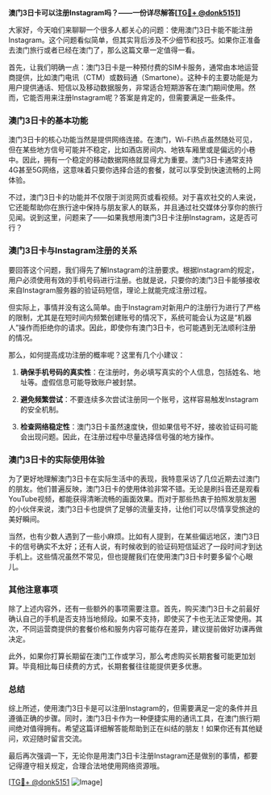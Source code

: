 **澳门3日卡可以注册Instagram吗？——一份详尽解答[[TG💪+ @donk5151](https://t.me/s/donk5151)]**

大家好，今天咱们来聊聊一个很多人都关心的问题：使用澳门3日卡能不能注册Instagram。这个问题看似简单，但其实背后涉及不少细节和技巧。如果你正准备去澳门旅行或者已经在澳门了，那么这篇文章一定值得一看。

首先，让我们明确一点：澳门3日卡是一种预付费的SIM卡服务，通常由本地运营商提供，比如澳门电讯（CTM）或数码通（Smartone）。这种卡的主要功能是为用户提供通话、短信以及移动数据服务，非常适合短期游客在澳门期间使用。然而，它能否用来注册Instagram呢？答案是肯定的，但需要满足一些条件。

### **澳门3日卡的基本功能**

澳门3日卡的核心功能当然是提供网络连接。在澳门，Wi-Fi热点虽然随处可见，但在某些地方信号可能并不稳定，比如酒店房间内、地铁车厢里或是偏远的小巷中。因此，拥有一个稳定的移动数据网络就显得尤为重要。澳门3日卡通常支持4G甚至5G网络，这意味着只要你选择合适的套餐，就可以享受到快速流畅的上网体验。

不过，澳门3日卡的功能并不仅限于浏览网页或看视频。对于喜欢社交的人来说，它还能帮助你在旅行途中保持与朋友家人的联系，并且通过社交媒体分享你的旅行见闻。说到这里，问题来了——如果我想用澳门3日卡注册Instagram，这是否可行？

### **澳门3日卡与Instagram注册的关系**

要回答这个问题，我们得先了解Instagram的注册要求。根据Instagram的规定，用户必须使用有效的手机号码进行注册。也就是说，只要你的澳门3日卡能够接收来自Instagram服务器的验证码短信，理论上就能完成注册过程。

但实际上，事情并没有这么简单。由于Instagram对新用户的注册行为进行了严格的限制，尤其是在短时间内频繁创建账号的情况下，系统可能会认为这是“机器人”操作而拒绝你的请求。因此，即使你有澳门3日卡，也可能遇到无法顺利注册的情况。

那么，如何提高成功注册的概率呢？这里有几个小建议：

1. **确保手机号码的真实性**：在注册时，务必填写真实的个人信息，包括姓名、地址等。虚假信息可能导致账户被封禁。
   
2. **避免频繁尝试**：不要连续多次尝试注册同一个账号，这样容易触发Instagram的安全机制。
   
3. **检查网络稳定性**：澳门3日卡虽然速度快，但如果信号不好，接收验证码可能会出现问题。因此，在注册过程中尽量选择信号强的地方操作。

### **澳门3日卡的实际使用体验**

为了更好地理解澳门3日卡在实际生活中的表现，我特意采访了几位近期去过澳门的朋友。他们普遍反映，澳门3日卡的使用体验非常不错。无论是刷抖音还是观看YouTube视频，都能获得清晰流畅的画面效果。而对于那些热衷于拍照发朋友圈的小伙伴来说，澳门3日卡也提供了足够的流量支持，让他们可以尽情享受旅途的美好瞬间。

当然，也有少数人遇到了一些小麻烦。比如有人提到，在某些偏远地区，澳门3日卡的信号确实不太好；还有人说，有时候收到的验证码短信延迟了一段时间才到达手机上。这些情况虽然不常见，但也提醒我们在使用澳门3日卡时要多留个心眼儿。

### **其他注意事项**

除了上述内容外，还有一些额外的事项需要注意。首先，购买澳门3日卡之前最好确认自己的手机是否支持当地频段。如果不支持，即使买了卡也无法正常使用。其次，不同运营商提供的套餐价格和服务内容可能存在差异，建议提前做好功课再做决定。

此外，如果你打算长期留在澳门工作或学习，那么考虑购买长期套餐可能更加划算。毕竟相比每日续费的方式，长期套餐往往能提供更多优惠。

### **总结**

综上所述，使用澳门3日卡是可以注册Instagram的，但需要满足一定的条件并且遵循正确的步骤。同时，澳门3日卡作为一种便捷实用的通讯工具，在澳门旅行期间绝对值得拥有。希望这篇详细解答能帮助到正在纠结的朋友！如果你还有其他疑问，欢迎随时留言交流。

最后再次强调一下，无论你是用澳门3日卡注册Instagram还是做别的事情，都要记得遵守相关规定，合理合法地使用网络资源哦。

[[TG💪+ @donk5151](https://t.me/s/donk5151) ![Image](https://i.postimg.cc/rwNCRYN7/Snipaste-2025-04-30-17-27-05.png)]